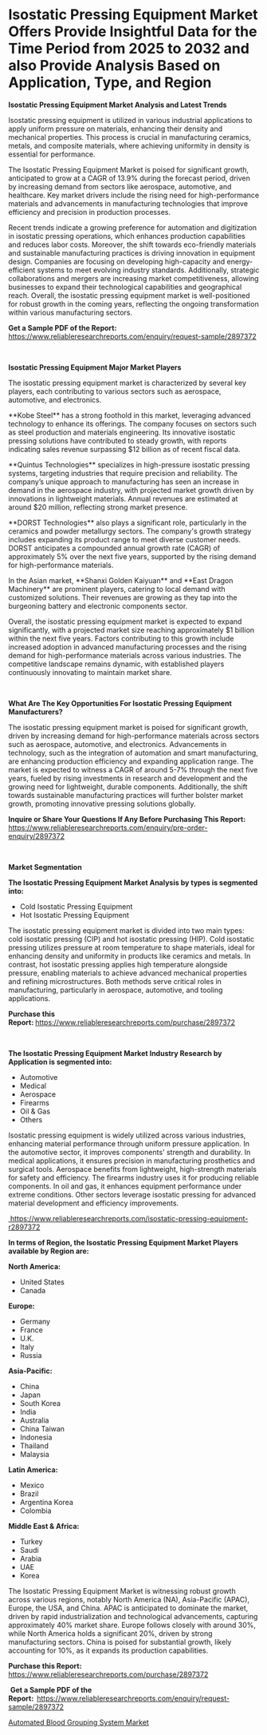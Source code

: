 <p><h1>Isostatic Pressing Equipment Market Offers Provide Insightful Data for the Time Period from 2025 to 2032 and also Provide Analysis Based on Application, Type, and Region</h1></p><p><strong>Isostatic Pressing Equipment Market Analysis and Latest Trends</strong></p>
<p><p>Isostatic pressing equipment is utilized in various industrial applications to apply uniform pressure on materials, enhancing their density and mechanical properties. This process is crucial in manufacturing ceramics, metals, and composite materials, where achieving uniformity in density is essential for performance. </p><p>The Isostatic Pressing Equipment Market is poised for significant growth, anticipated to grow at a CAGR of 13.9% during the forecast period, driven by increasing demand from sectors like aerospace, automotive, and healthcare. Key market drivers include the rising need for high-performance materials and advancements in manufacturing technologies that improve efficiency and precision in production processes. </p><p>Recent trends indicate a growing preference for automation and digitization in isostatic pressing operations, which enhances production capabilities and reduces labor costs. Moreover, the shift towards eco-friendly materials and sustainable manufacturing practices is driving innovation in equipment design. Companies are focusing on developing high-capacity and energy-efficient systems to meet evolving industry standards. Additionally, strategic collaborations and mergers are increasing market competitiveness, allowing businesses to expand their technological capabilities and geographical reach. Overall, the isostatic pressing equipment market is well-positioned for robust growth in the coming years, reflecting the ongoing transformation within various manufacturing sectors.</p></p>
<p><strong>Get a Sample PDF of the Report:&nbsp;</strong> <a href="https://www.reliableresearchreports.com/enquiry/request-sample/2897372?utm_campaign=3322&utm_medium=2&utm_source=Github&utm_content=ia&utm_term=15032025&utm_id=isostatic-pressing-equipment">https://www.reliableresearchreports.com/enquiry/request-sample/2897372</a></p>
<p>&nbsp;</p>
<p><strong>Isostatic Pressing Equipment Major Market Players</strong></p>
<p><p>The isostatic pressing equipment market is characterized by several key players, each contributing to various sectors such as aerospace, automotive, and electronics. </p><p>**Kobe Steel** has a strong foothold in this market, leveraging advanced technology to enhance its offerings. The company focuses on sectors such as steel production and materials engineering. Its innovative isostatic pressing solutions have contributed to steady growth, with reports indicating sales revenue surpassing $12 billion as of recent fiscal data.</p><p>**Quintus Technologies** specializes in high-pressure isostatic pressing systems, targeting industries that require precision and reliability. The company’s unique approach to manufacturing has seen an increase in demand in the aerospace industry, with projected market growth driven by innovations in lightweight materials. Annual revenues are estimated at around $20 million, reflecting strong market presence.</p><p>**DORST Technologies** also plays a significant role, particularly in the ceramics and powder metallurgy sectors. The company's growth strategy includes expanding its product range to meet diverse customer needs. DORST anticipates a compounded annual growth rate (CAGR) of approximately 5% over the next five years, supported by the rising demand for high-performance materials.</p><p>In the Asian market, **Shanxi Golden Kaiyuan** and **East Dragon Machinery** are prominent players, catering to local demand with customized solutions. Their revenues are growing as they tap into the burgeoning battery and electronic components sector.</p><p>Overall, the isostatic pressing equipment market is expected to expand significantly, with a projected market size reaching approximately $1 billion within the next five years. Factors contributing to this growth include increased adoption in advanced manufacturing processes and the rising demand for high-performance materials across various industries. The competitive landscape remains dynamic, with established players continuously innovating to maintain market share.</p></p>
<p>&nbsp;</p>
<p><strong>What Are The Key Opportunities For Isostatic Pressing Equipment Manufacturers?</strong></p>
<p><p>The isostatic pressing equipment market is poised for significant growth, driven by increasing demand for high-performance materials across sectors such as aerospace, automotive, and electronics. Advancements in technology, such as the integration of automation and smart manufacturing, are enhancing production efficiency and expanding application range. The market is expected to witness a CAGR of around 5-7% through the next five years, fueled by rising investments in research and development and the growing need for lightweight, durable components. Additionally, the shift towards sustainable manufacturing practices will further bolster market growth, promoting innovative pressing solutions globally.</p></p>
<p><strong>Inquire or Share Your Questions If Any Before Purchasing This Report:</strong> <a href="https://www.reliableresearchreports.com/enquiry/pre-order-enquiry/2897372?utm_campaign=3322&utm_medium=2&utm_source=Github&utm_content=ia&utm_term=15032025&utm_id=isostatic-pressing-equipment">https://www.reliableresearchreports.com/enquiry/pre-order-enquiry/2897372</a></p>
<p>&nbsp;</p>
<p><strong>Market Segmentation</strong></p>
<p><strong>The Isostatic Pressing Equipment Market Analysis by types is segmented into:</strong></p>
<p><ul><li>Cold Isostatic Pressing Equipment</li><li>Hot Isostatic Pressing Equipment</li></ul></p>
<p><p>The isostatic pressing equipment market is divided into two main types: cold isostatic pressing (CIP) and hot isostatic pressing (HIP). Cold isostatic pressing utilizes pressure at room temperature to shape materials, ideal for enhancing density and uniformity in products like ceramics and metals. In contrast, hot isostatic pressing applies high temperature alongside pressure, enabling materials to achieve advanced mechanical properties and refining microstructures. Both methods serve critical roles in manufacturing, particularly in aerospace, automotive, and tooling applications.</p></p>
<p><strong>Purchase this Report:&nbsp;</strong><a href="https://www.reliableresearchreports.com/purchase/2897372?utm_campaign=3322&utm_medium=2&utm_source=Github&utm_content=ia&utm_term=15032025&utm_id=isostatic-pressing-equipment">https://www.reliableresearchreports.com/purchase/2897372</a></p>
<p>&nbsp;</p>
<p><strong>The Isostatic Pressing Equipment Market Industry Research by Application is segmented into:</strong></p>
<p><ul><li>Automotive</li><li>Medical</li><li>Aerospace</li><li>Firearms</li><li>Oil & Gas</li><li>Others</li></ul></p>
<p><p>Isostatic pressing equipment is widely utilized across various industries, enhancing material performance through uniform pressure application. In the automotive sector, it improves components' strength and durability. In medical applications, it ensures precision in manufacturing prosthetics and surgical tools. Aerospace benefits from lightweight, high-strength materials for safety and efficiency. The firearms industry uses it for producing reliable components. In oil and gas, it enhances equipment performance under extreme conditions. Other sectors leverage isostatic pressing for advanced material development and efficiency improvements.</p></p>
<p><a href="https://www.reliableresearchreports.com/isostatic-pressing-equipment-r2897372?utm_campaign=3322&utm_medium=2&utm_source=Github&utm_content=ia&utm_term=15032025&utm_id=isostatic-pressing-equipment">&nbsp;https://www.reliableresearchreports.com/isostatic-pressing-equipment-r2897372</a></p>
<p><strong>In terms of Region, the Isostatic Pressing Equipment Market Players available by Region are:</strong></p>
<p>
    <p> <strong> North America: </strong>
        <ul>
            <li>United States</li>
            <li>Canada</li>
        </ul>
        </p> 
    <p> <strong> Europe: </strong>
        <ul>
            <li>Germany</li>
            <li>France</li>
            <li>U.K.</li>
            <li>Italy</li>
            <li>Russia</li>
        </ul>
        </p> 
    <p> <strong> Asia-Pacific: </strong>
        <ul>
            <li>China</li>
            <li>Japan</li>
            <li>South Korea</li>
            <li>India</li>
            <li>Australia</li>
            <li>China Taiwan</li>
            <li>Indonesia</li>
            <li>Thailand</li>
            <li>Malaysia</li>
        </ul>
        </p> 
    <p> <strong> Latin America: </strong>
        <ul>
            <li>Mexico</li>
            <li>Brazil</li>
            <li>Argentina Korea</li>
            <li>Colombia</li>
        </ul>
        </p> 
    <p> <strong> Middle East & Africa: </strong>
        <ul>
            <li>Turkey</li>
            <li>Saudi</li>
            <li>Arabia</li>
            <li>UAE</li>
            <li>Korea</li>
        </ul>
    </p>
    </p>
<p><p>The Isostatic Pressing Equipment Market is witnessing robust growth across various regions, notably North America (NA), Asia-Pacific (APAC), Europe, the USA, and China. APAC is anticipated to dominate the market, driven by rapid industrialization and technological advancements, capturing approximately 40% market share. Europe follows closely with around 30%, while North America holds a significant 20%, driven by strong manufacturing sectors. China is poised for substantial growth, likely accounting for 10%, as it expands its production capabilities.</p></p>
<p><strong>Purchase this Report: </strong><a href="https://www.reliableresearchreports.com/purchase/2897372?utm_campaign=3322&utm_medium=2&utm_source=Github&utm_content=ia&utm_term=15032025&utm_id=isostatic-pressing-equipment">https://www.reliableresearchreports.com/purchase/2897372</a></p>
<p>&nbsp;<strong>Get a Sample PDF of the Report:&nbsp;&nbsp;</strong><a href="https://www.reliableresearchreports.com/enquiry/request-sample/2897372?utm_campaign=3322&utm_medium=2&utm_source=Github&utm_content=ia&utm_term=15032025&utm_id=isostatic-pressing-equipment">https://www.reliableresearchreports.com/enquiry/request-sample/2897372</a></p>
<p><strong></strong></p>
<p><p><a href="https://github.com/spoorsusama/Market-Research-Report-List-1/blob/main/automated-blood-grouping-system-market.md?utm_campaign=3322&utm_medium=2&utm_source=Github&utm_content=ia&utm_term=15032025&utm_id=isostatic-pressing-equipment">Automated Blood Grouping System Market</a></p></p>